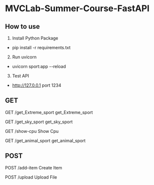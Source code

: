 # MVCLab-Summer-Course-FastAPI
## How to use
1. Install Python Package
  - pip install -r requirements.txt
2. Run uvicorn
  - uvicorn sport:app --reload
3. Test API 
  - http://127.0.0.1 port 1234 
## GET
GET
/get_Extreme_sport  get_Extreme_sport

GET
/get_sky_sport  get_sky_sport

GET
/show-cpu   Show Cpu

GET
/get_animal_sport get_animal_sport

## POST
POST
/add-item   Create Item

POST
/upload     Upload File
